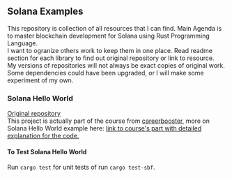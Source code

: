 ## Solana Examples
This repository is collection of all resources that I can find. Main Agenda is to master
blockchain development for Solana using Rust Programming Language.   
I want to ogranize others work to keep them in one place. Read readme section for each library
to find out original repository or link to resource.   
My versions of repositories will not always be exact copies of original work. Some dependencies
could have been upgraded, or I will make some experiment of my own.   

### Solana Hello World
[Original repository](https://github.com/siexp/solana-hello-world)   
This project is actually part of the course from [careerbooster](https://careerbooster.teachable.com), more on Solana Hello World  example here: [link to course's part with detailed explanation for the code.](https://careerbooster.teachable.com/courses/1869000/lectures/43561153) 
 
#### To Test Solana Hello World
Run `cargo test` for unit tests of run `cargo test-sbf`.
